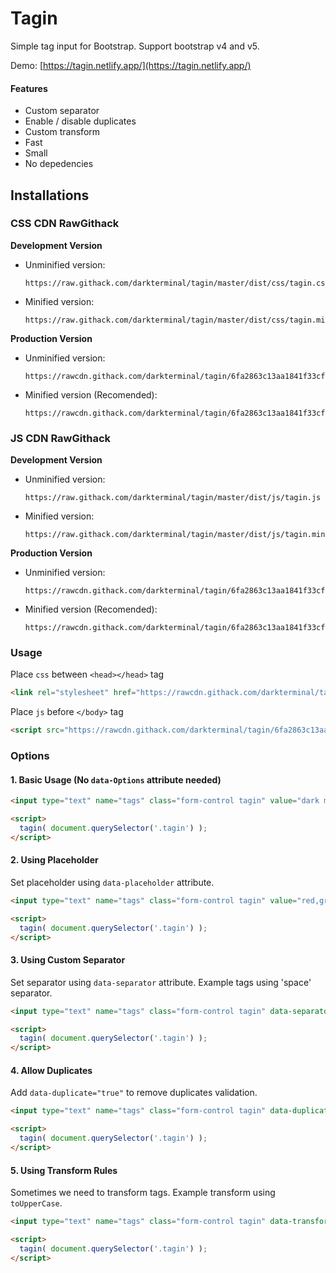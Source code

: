 # Tagin
Simple tag input for Bootstrap. Support bootstrap v4 and v5.

Demo: [https://tagin.netlify.app/](https://tagin.netlify.app/)

#### Features
* Custom separator
* Enable / disable duplicates
* Custom transform
* Fast
* Small
* No depedencies

## Installations

### CSS CDN RawGithack
**Development Version**
  - Unminified version:
    ```
    https://raw.githack.com/darkterminal/tagin/master/dist/css/tagin.css
    ```
  - Minified version:
    ```
    https://raw.githack.com/darkterminal/tagin/master/dist/css/tagin.min.css
    ```
**Production Version**
  - Unminified version:
    ```
    https://rawcdn.githack.com/darkterminal/tagin/6fa2863c13aa1841f33cf6dcbbf266c92fbf5412/dist/css/tagin.css
    ```
  - Minified version (Recomended):
    ```
    https://rawcdn.githack.com/darkterminal/tagin/6fa2863c13aa1841f33cf6dcbbf266c92fbf5412/dist/css/tagin.min.css
    ```

### JS CDN RawGithack
**Development Version**
  - Unminified version:
    ```
    https://raw.githack.com/darkterminal/tagin/master/dist/js/tagin.js
    ```
  - Minified version:
    ```
    https://raw.githack.com/darkterminal/tagin/master/dist/js/tagin.min.js
    ```
**Production Version**
  - Unminified version:
    ```
    https://rawcdn.githack.com/darkterminal/tagin/6fa2863c13aa1841f33cf6dcbbf266c92fbf5412/dist/js/tagin.js
    ```
  - Minified version (Recomended):
    ```
    https://rawcdn.githack.com/darkterminal/tagin/6fa2863c13aa1841f33cf6dcbbf266c92fbf5412/dist/js/tagin.min.js
    ```

### Usage

Place `css` between `<head></head>` tag
```html
<link rel="stylesheet" href="https://rawcdn.githack.com/darkterminal/tagin/6fa2863c13aa1841f33cf6dcbbf266c92fbf5412/dist/css/tagin.min.css">
```

Place `js` before `</body>` tag
```html
<script src="https://rawcdn.githack.com/darkterminal/tagin/6fa2863c13aa1841f33cf6dcbbf266c92fbf5412/dist/js/tagin.min.js"></script>
```

### Options

#### 1. Basic Usage (No `data-Options` attribute needed)
```html
<input type="text" name="tags" class="form-control tagin" value="dark mode,favicon,media queries,svg,svg icons">

<script>
  tagin( document.querySelector('.tagin') );
</script>
```

#### 2. Using Placeholder
Set placeholder using `data-placeholder` attribute.
```html
<input type="text" name="tags" class="form-control tagin" value="red,green,blue" data-placeholder="Add a color... (then press comma)">

<script>
  tagin( document.querySelector('.tagin') );
</script>
```

#### 3. Using Custom Separator
Set separator using `data-separator` attribute. Example tags using 'space' separator.
```html
<input type="text" name="tags" class="form-control tagin" data-separator=" " value="autocomplete forms inputmode inputs ux">

<script>
  tagin( document.querySelector('.tagin') );
</script>
```

#### 4. Allow Duplicates
Add `data-duplicate="true"` to remove duplicates validation.
```html
<input type="text" name="tags" class="form-control tagin" data-duplicate="true" value="html,html,css,css,js,js">

<script>
  tagin( document.querySelector('.tagin') );
</script>
```

#### 5. Using Transform Rules
Sometimes we need to transform tags.
Example transform using `toUpperCase`.
```html
<input type="text" name="tags" class="form-control tagin" data-transform="input => input.toUpperCase()" value="HTML,CSS">

<script>
  tagin( document.querySelector('.tagin') );
</script>
```
